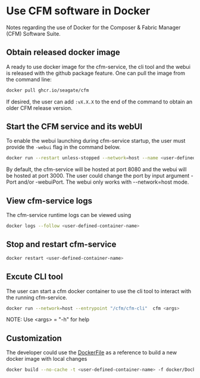 # Use CFM software in Docker

Notes regarding the use of Docker for the Composer & Fabric Manager (CFM) Software Suite.

## Obtain released docker image

A ready to use docker image for the cfm-service, the cli tool and the webui is released with the github package feature. One can pull the image from the command line:

```bash
docker pull ghcr.io/seagate/cfm
```

If desired, the user can add `:vX.X.X` to the end of the command to obtain an older CFM release version.

## Start the CFM service and its webUI

To enable the webui launching during cfm-service startup, the user must provide the `-webui` flag in the command below.

```bash
docker run --restart unless-stopped --network=host --name <user-defined-container-name> --detach ghcr.io/seagate/cfm -webui -verbosity 4
```

By default, the cfm-service will be hosted at port 8080 and the webui will be hosted at port 3000. The user could change the port by input argument -Port and/or -webuiPort. The webui only works with --network=host mode.

## View cfm-service logs

The cfm-service runtime logs can be viewed using

```bash
docker logs --follow <user-defined-container-name>
```

## Stop and restart cfm-service

```bash
docker restart <user-defined-container-name>
```

## Excute CLI tool

The user can start a cfm docker container to use the cli tool to interact with the running cfm-service.

```bash
docker run --network=host --entrypoint "/cfm/cfm-cli"  cfm <args>
```

NOTE: Use \<args\> = "-h" for help

## Customization

The developer could use the [DockerFile](../docker/Dockerfile) as a reference to build a new docker image with local changes

```bash
docker build --no-cache -t <user-defined-container-name> -f docker/Dockerfile .
```
